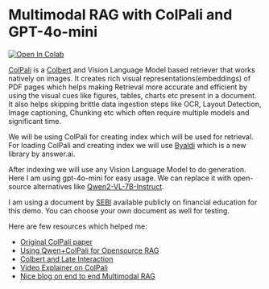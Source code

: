 
# Multimodal RAG with ColPali and GPT-4o-mini
[![Open In Colab](https://colab.research.google.com/assets/colab-badge.svg)](https://colab.research.google.com/github/merveenoyan/smol-vision/blob/main/ColPali_%2B_Qwen2_VL.ipynb)

[ColPali](https://arxiv.org/abs/2407.01449) is a [Colbert](https://arxiv.org/abs/2004.12832) and Vision Language Model based retriever that works natively on images. It creates rich visual representations(embeddings) of PDF pages which helps making Retrieval more accurate and efficient by using the visual cues like figures, tables, charts etc present in a document. It also helps skipping brittle data ingestion steps like OCR, Layout Detection, Image captioning, Chunking etc which often require multiple models and significant time.

We will be using ColPali for creating index which will be used for retrieval. For loading ColPali and creating index we will use [Byaldi](https://github.com/AnswerDotAI/byaldi) which is a new library by answer.ai.

After indexing we will use any Vision Language Model to do generation. Here I am using gpt-4o-mini for easy usage. We can replace it with open-source alternatives like [Qwen2-VL-7B-Instruct](https://huggingface.co/Qwen/Qwen2-VL-7B-Instruct).

I am using a document by [SEBI](https://investor.sebi.gov.in/pdf/downloadable-documents/Financial%20Education%20Booklet%20-%20English.pdf) available publicly on financial education for this demo. You can choose your own document as well for testing.

Here are few resources which helped me:

- [Original ColPali paper](https://arxiv.org/abs/2407.01449)
- [Using Qwen+ColPali for Opensource RAG](https://github.com/merveenoyan/smol-vision/blob/main/ColPali_%2B_Qwen2_VL.ipynb)
- [Colbert and Late Interaction](https://arxiv.org/abs/2004.12832)
- [Video Explainer on ColPali]((https://youtu.be/rhJJynv47Pw))
- [Nice blog on end to end Multimodal RAG](https://blog.gopenai.com/the-future-of-rag-will-be-with-vision-end-to-end-example-with-colpali-and-a-vision-language-model-fe133667d2f9)



